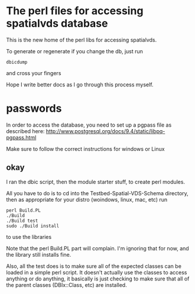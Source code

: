 # The perl files for accessing spatialvds database

This is the new home of the perl libs for accessing spatialvds.

To generate or regenerate if you change the db, just run

```
dbicdump
```

and cross your fingers


Hope I write better docs as I go through this process myself.

# passwords

In order to access the database, you need to set up a pgpass file as
described here:
<http://www.postgresql.org/docs/9.4/static/libpq-pgpass.html>

Make sure to follow the correct instructions for windows or Linux

## okay

I ran the dbic script, then the module starter stuff, to create perl
modules.

All you have to do is to cd into the Testbed-Spatial-VDS-Schema
directory, then as appropriate for your distro (woindows, linux, mac,
etc) run

```
perl Build.PL
./Build
./Build test
sudo ./Build install
```

to use the libraries

Note that the perl Build.PL part will complain.  I'm ignoring that for
now, and the library still installs fine.

Also, all the test does is to make sure all of the expected classes
can be loaded in a simple perl script.  It doesn't actually use the
classes to access anything or do anything, it basically is just
checking to make sure that all of the parent classes (DBIx::Class,
etc) are installed.
